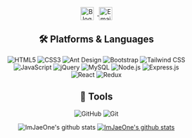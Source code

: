 <div align="center">
  <p>
    <a href="https://dlawi0108.tistory.com/" target="_blank">
  <img src="https://img.shields.io/badge/Blog-FF5722?style=for-the-badge&logo=blogger&logoColor=white" alt="Blogger" style="height: 30px; vertical-align: middle; margin-right: 8px;"/>
</a>
<a href="mailto:dlawi0108@naver.com" target="_blank">
  <img src="https://img.shields.io/badge/Mail-EA4335?style=for-the-badge&logo=Gmail&logoColor=white" alt="Email" style="height: 30px; vertical-align: middle;"/>
</a>
  </p>

  <h2>🛠 Platforms & Languages</h2>
  <p>
    <img src="https://img.shields.io/badge/html5-%23E34F26.svg?style=for-the-badge&logo=html5&logoColor=white" alt="HTML5"/>
    <img src="https://img.shields.io/badge/css3-%231572B6.svg?style=for-the-badge&logo=css3&logoColor=white" alt="CSS3"/>
    <img src="https://img.shields.io/badge/AntDesign-%230170FE.svg?style=for-the-badge&logo=ant-design&logoColor=white" alt="Ant Design"/>
    <img src="https://img.shields.io/badge/bootstrap-%238511FA.svg?style=for-the-badge&logo=bootstrap&logoColor=white" alt="Bootstrap"/>
    <img src="https://img.shields.io/badge/tailwindcss-%2338B2AC.svg?style=for-the-badge&logo=tailwind-css&logoColor=white" alt="Tailwind CSS"/>
    <br/>
    <img src="https://img.shields.io/badge/javascript-%23323330.svg?style=for-the-badge&logo=javascript&logoColor=%23F7DF1E" alt="JavaScript"/>
    <img src="https://img.shields.io/badge/jquery-0769AD?style=for-the-badge&logo=jquery&logoColor=white" alt="jQuery"/>
    <img src="https://img.shields.io/badge/mysql-4479A1.svg?style=for-the-badge&logo=mysql&logoColor=white" alt="MySQL"/>
    <img src="https://img.shields.io/badge/node.js-6DA55F?style=for-the-badge&logo=node.js&logoColor=white" alt="Node.js"/>
    <img src="https://img.shields.io/badge/express.js-%23404d59.svg?style=for-the-badge&logo=express&logoColor=%2361DAFB" alt="Express.js"/>
    <br/>
    <img src="https://img.shields.io/badge/react-%2320232a.svg?style=for-the-badge&logo=react&logoColor=%2361DAFB" alt="React"/>
    <img src="https://img.shields.io/badge/redux-%23593d88.svg?style=for-the-badge&logo=redux&logoColor=white" alt="Redux"/>
  </p>

    

  <h2>🔧 Tools</h2>
  <p>
    <img src="https://img.shields.io/badge/github-181717?style=for-the-badge&logo=github&logoColor=white" alt="GitHub"/>
    <img src="https://img.shields.io/badge/git-F05032?style=for-the-badge&logo=git&logoColor=white" alt="Git"/>
  </p>

  ![ImJaeOne's github stats](https://github-readme-stats.vercel.app/api?username=ImJaeOne&show_icons=true)
[![ImJaeOne's github stats](https://github-readme-stats.vercel.app/api/top-langs/?username=ImJaeOne&show_icons=true&hide_border=true&title_color=004386&icon_color=004386&layout=compact)](https://github.com/ImJaeOne)
</div>
